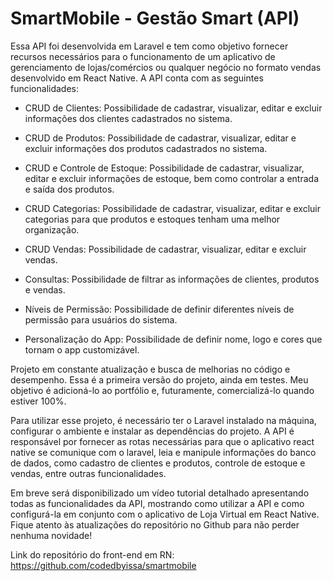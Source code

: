# SmartMobile - Gestão Smart (API)

Essa API foi desenvolvida em Laravel e tem como objetivo fornecer recursos necessários para o funcionamento de um aplicativo de gerenciamento de lojas/comércios ou qualquer negócio no formato vendas desenvolvido em React Native. A API conta com as seguintes funcionalidades:

- CRUD de Clientes: Possibilidade de cadastrar, visualizar, editar e excluir informações dos clientes cadastrados no sistema.

- CRUD de Produtos: Possibilidade de cadastrar, visualizar, editar e excluir informações dos produtos cadastrados no sistema.

- CRUD e Controle de Estoque: Possibilidade de cadastrar, visualizar, editar e excluir informações de estoque, bem como controlar a entrada e saída dos produtos.

- CRUD Categorias: Possibilidade de cadastrar, visualizar, editar e excluir categorias para que produtos e estoques tenham uma melhor organização.

- CRUD Vendas: Possibilidade de cadastrar, visualizar, editar e excluir vendas.

- Consultas: Possibilidade de filtrar as informações de clientes, produtos e vendas.

- Níveis de Permissão: Possibilidade de definir diferentes níveis de permissão para usuários do sistema.

- Personalização do App: Possibilidade de definir nome, logo e cores que tornam o app customizável.

Projeto em constante atualização e busca de melhorias no código e desempenho. Essa é a primeira versão do projeto, ainda em testes. Meu objetivo é adicioná-lo ao portfólio e, futuramente, comercializá-lo quando estiver 100%.

Para utilizar esse projeto, é necessário ter o Laravel instalado na máquina, configurar o ambiente e instalar as dependências do projeto. A API é responsável por fornecer as rotas necessárias para que o aplicativo react native se comunique com o laravel, leia e manipule informações do banco de dados, como cadastro de clientes e produtos, controle de estoque e vendas, entre outras funcionalidades.

Em breve será disponibilizado um vídeo tutorial detalhado apresentando todas as funcionalidades da API, mostrando como utilizar a API e como configurá-la em conjunto com o aplicativo de Loja Virtual em React Native. Fique atento às atualizações do repositório no Github para não perder nenhuma novidade!

Link do repositório do front-end em RN: https://github.com/codedbyissa/smartmobile
